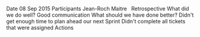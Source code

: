 Date
08 Sep 2015
Participants
Jean-Roch Maitre
 
Retrospective
What did we do well?
Good communication
What should we have done better?
Didn't get enough time to plan ahead our next Sprint
Didn't complete all tickets that were assigned
Actions
